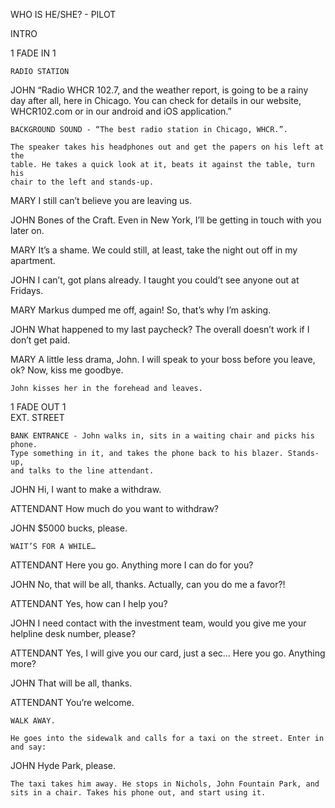 WHO IS HE/SHE? - PILOT

INTRO

1	FADE IN                                                                          1

	RADIO STATION

JOHN
					“Radio WHCR 102.7, and the weather report,
					is going to be a rainy day after all, here
					in Chicago. You can check for details in our
					website, WHCR102.com or in our android and iOS
					application.”

	BACKGROUND SOUND - “The best radio station in Chicago, WHCR.”.

	The speaker takes his headphones out and get the papers on his left at the
	table. He takes a quick look at it, beats it against the table, turn his
	chair to the left and stands-up.

MARY
					I still can’t believe you are leaving us.

JOHN
					Bones of the Craft. Even in New York,
					I’ll be getting in touch with you later on.

MARY
					It’s a shame. We could still, at least,
					take the night out off in my apartment.

JOHN
					I can’t, got plans already. I taught you
					could’t see anyone out at Fridays.

MARY
					Markus dumped me off, again! So, that’s
					why I’m asking.

JOHN
					What happened to my last paycheck?
					The overall doesn’t work if I don’t get paid.

MARY
					A little less drama, John. I will speak
					to your boss before you leave, ok? Now,
					kiss me goodbye.

	John kisses her in the forehead and leaves.

1	FADE OUT                                                           1	
	EXT. STREET

	BANK ENTRANCE - John walks in, sits in a waiting chair and picks his phone.
	Type something in it, and takes the phone back to his blazer. Stands-up,
	and talks to the line attendant.

JOHN
					Hi, I want to make a withdraw.

ATTENDANT
					How much do you want to withdraw?

JOHN
					$5000 bucks, please.

	WAIT’S FOR A WHILE…
ATTENDANT
					Here you go. Anything more I can do for you?

JOHN
					No, that will be all, thanks. Actually, can you
					do me a favor?!

ATTENDANT
					Yes, how can I help you?

JOHN
					I need contact with the investment team, would
					you give me your helpline desk number, please?

ATTENDANT
					Yes, I will give you our card, just a sec… Here
					you go. Anything more?

JOHN
					That will be all, thanks.

ATTENDANT
					You’re welcome.

	WALK AWAY.

	He goes into the sidewalk and calls for a taxi on the street. Enter in and say:

JOHN
					Hyde Park, please.

	The taxi takes him away. He stops in Nichols, John Fountain Park, and sits in a chair. Takes his phone out, and start using it.
	
